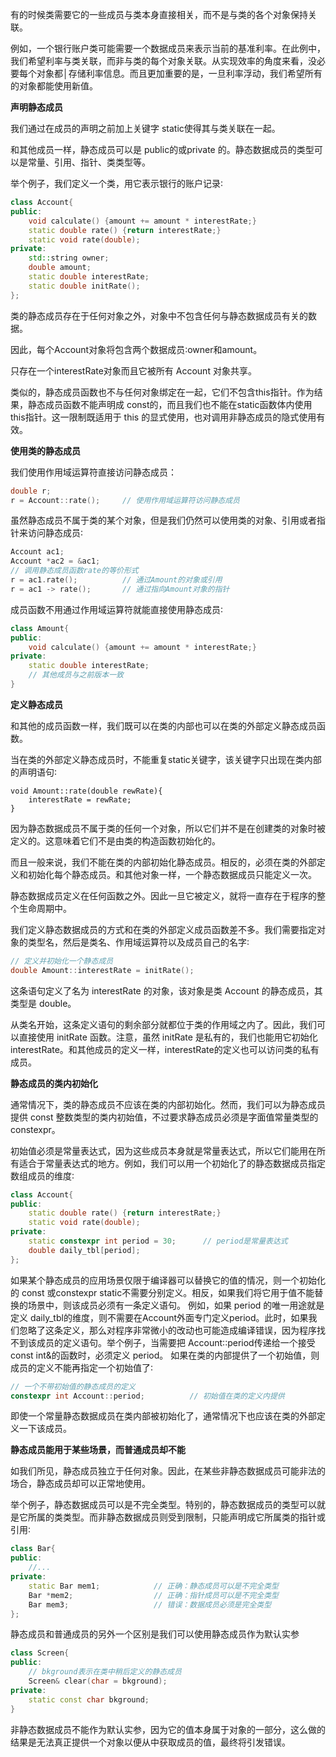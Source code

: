 有的时候类需要它的一些成员与类本身直接相关，而不是与类的各个对象保持关联。

例如，一个银行账户类可能需要一个数据成员来表示当前的基准利率。在此例中，我们希望利率与类关联，而非与类的每个对象关联。从实现效率的角度来看，没必要每个对象都│存储利率信息。而且更加重要的是，一旦利率浮动，我们希望所有的对象都能使用新值。

**声明静态成员**

我们通过在成员的声明之前加上关键字 static使得其与类关联在一起。

和其他成员一样，静态成员可以是 public的或private 的。静态数据成员的类型可以是常量、引用、指针、类类型等。

举个例子，我们定义一个类，用它表示银行的账户记录∶

```c++
class Account{
public:
    void calculate() {amount += amount * interestRate;}
    static double rate() {return interestRate;}
    static void rate(double);
private:
    std::string owner;
    double amount;
    static double interestRate;
    static double initRate();
};
```

类的静态成员存在于任何对象之外，对象中不包含任何与静态数据成员有关的数据。

因此，每个Account对象将包含两个数据成员∶owner和amount。

只存在一个interestRate对象而且它被所有 Account 对象共享。

类似的，静态成员函数也不与任何对象绑定在一起，它们不包含this指针。作为结果，静态成员函数不能声明成 const的，而且我们也不能在static函数体内使用this指针。这一限制既适用于 this 的显式使用，也对调用非静态成员的隐式使用有效。

**使用类的静态成员**

我们使用作用域运算符直接访问静态成员：

```c++
double r;
r = Account::rate();     // 使用作用域运算符访问静态成员
```

虽然静态成员不属于类的某个对象，但是我们仍然可以使用类的对象、引用或者指针来访问静态成员∶

```c++
Account ac1;
Account *ac2 = &ac1;
// 调用静态成员函数rate的等价形式
r = ac1.rate();          // 通过Amount的对象或引用
r = ac1 -> rate();       // 通过指向Amount对象的指针
```

成员函数不用通过作用域运算符就能直接使用静态成员∶

```c++
class Amount{
public:
    void calculate() {amount += amount * interestRate;}
private:
    static double interestRate;
    // 其他成员与之前版本一致
}
```

**定义静态成员**

和其他的成员函数一样，我们既可以在类的内部也可以在类的外部定义静态成员函数。

当在类的外部定义静态成员时，不能重复static关键字，该关键字只出现在类内部的声明语句∶

```{c++
void Amount::rate(double rewRate){
    interestRate = rewRate;
}
```

因为静态数据成员不属于类的任何一个对象，所以它们并不是在创建类的对象时被定义的。这意味着它们不是由类的构造函数初始化的。

而且一般来说，我们不能在类的内部初始化静态成员。相反的，必须在类的外部定义和初始化每个静态成员。和其他对象一样，一个静态数据成员只能定义一次。

静态数据成员定义在任何函数之外。因此一旦它被定义，就将一直存在于程序的整个生命周期中。

我们定义静态数据成员的方式和在类的外部定义成员函数差不多。我们需要指定对象的类型名，然后是类名、作用域运算符以及成员自己的名字∶

```c++
// 定义并初始化一个静态成员
double Amount::interestRate = initRate();
```

这条语句定义了名为 interestRate 的对象，该对象是类 Account 的静态成员，其类型是 double。

从类名开始，这条定义语句的剩余部分就都位于类的作用域之内了。因此，我们可以直接使用 initRate 函数。注意，虽然 initRate 是私有的，我们也能用它初始化interestRate。和其他成员的定义一样，interestRate的定义也可以访问类的私有成员。

**静态成员的类内初始化**

通常情况下，类的静态成员不应该在类的内部初始化。然而，我们可以为静态成员提供 const 整数类型的类内初始值，不过要求静态成员必须是字面值常量类型的 constexpr。

初始值必须是常量表达式，因为这些成员本身就是常量表达式，所以它们能用在所有适合于常量表达式的地方。例如，我们可以用一个初始化了的静态数据成员指定数组成员的维度∶

```c++
class Account{
public:
    static double rate() {return interestRate;}
    static void rate(double);
private:
    static constexpr int period = 30;      // period是常量表达式
    double daily_tbl[period];
};
```

如果某个静态成员的应用场景仅限于编译器可以替换它的值的情况，则一个初始化的 const 或constexpr static不需要分别定义。相反，如果我们将它用于值不能替换的场景中，则该成员必须有一条定义语句。
例如，如果 period 的唯一用途就是定义 daily_tbl的维度，则不需要在Account外面专门定义period。此时，如果我们忽略了这条定义，那么对程序非常微小的改动也可能造成编译错误，因为程序找不到该成员的定义语句。举个例子，当需要把 Account∶∶period传递给一个接受 const int&的函数时，必须定义 period。
如果在类的内部提供了一个初始值，则成员的定义不能再指定一个初始值了∶

```c++
// 一个不带初始值的静态成员的定义
constexpr int Account::period;          // 初始值在类的定义内提供
```

即使一个常量静态数据成员在类内部被初始化了，通常情况下也应该在类的外部定义一下该成员。

**静态成员能用于某些场景，而普通成员却不能**

如我们所见，静态成员独立于任何对象。因此，在某些非静态数据成员可能非法的场合，静态成员却可以正常地使用。

举个例子，静态数据成员可以是不完全类型。特别的，静态数据成员的类型可以就是它所属的类类型。而非静态数据成员则受到限制，只能声明成它所属类的指针或引用∶

```c++
class Bar{
public:
    //...
private:
    static Bar mem1;            // 正确：静态成员可以是不完全类型
    Bar *mem2;                  // 正确：指针成员可以是不完全类型
    Bar mem3;                   // 错误：数据成员必须是完全类型
};
```

静态成员和普通成员的另外一个区别是我们可以使用静态成员作为默认实参

```c++
class Screen{
public:
    // bkground表示在类中稍后定义的静态成员
    Screen& clear(char = bkground);
private:
    static const char bkground;
}
```

非静态数据成员不能作为默认实参，因为它的值本身属于对象的一部分，这么做的结果是无法真正提供一个对象以便从中获取成员的值，最终将引发错误。